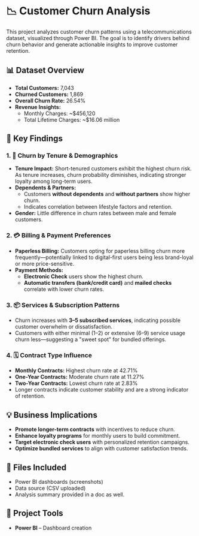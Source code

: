 # 📉 Customer Churn Analysis

This project analyzes customer churn patterns using a telecommunications dataset, visualized through Power BI. The goal is to identify drivers behind churn behavior and generate actionable insights to improve customer retention.

## 📊 Dataset Overview

- **Total Customers:** 7,043  
- **Churned Customers:** 1,869  
- **Overall Churn Rate:** 26.54%  
- **Revenue Insights:**
  - Monthly Charges: ~$456,120  
  - Total Lifetime Charges: ~$16.06 million  

## 🧠 Key Findings

### 1. 🔎 Churn by Tenure & Demographics
- **Tenure Impact:** Short-tenured customers exhibit the highest churn risk. As tenure increases, churn probability diminishes, indicating stronger loyalty among long-term users.
- **Dependents & Partners:**
  - Customers **without dependents** and **without partners** show higher churn.
  - Indicates correlation between lifestyle factors and retention.
- **Gender:** Little difference in churn rates between male and female customers.

### 2. 💳 Billing & Payment Preferences
- **Paperless Billing:** Customers opting for paperless billing churn more frequently—potentially linked to digital-first users being less brand-loyal or more price-sensitive.
- **Payment Methods:**  
  - **Electronic Check** users show the highest churn.  
  - **Automatic transfers (bank/credit card)** and **mailed checks** correlate with lower churn rates.

### 3. 📦 Services & Subscription Patterns
- Churn increases with **3–5 subscribed services**, indicating possible customer overwhelm or dissatisfaction.
- Customers with either minimal (1–2) or extensive (6–9) service usage churn less—suggesting a "sweet spot" for bundled offerings.

### 4. 🗓️ Contract Type Influence
- **Monthly Contracts:** Highest churn rate at 42.71%  
- **One-Year Contracts:** Moderate churn rate at 11.27%  
- **Two-Year Contracts:** Lowest churn rate at 2.83%  
- Longer contracts indicate customer stability and are a strong indicator of retention.

## 💡 Business Implications

- **Promote longer-term contracts** with incentives to reduce churn.
- **Enhance loyalty programs** for monthly users to build commitment.
- **Target electronic check users** with personalized retention campaigns.
- **Optimize bundled services** to align with customer satisfaction trends.

## 📁 Files Included

- Power BI dashboards (screenshots)
- Data source (CSV uploaded)
- Analysis summary provided in a doc as well.

## 📌 Project Tools

- **Power BI** – Dashboard creation  

